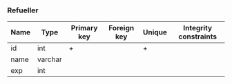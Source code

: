 ### Refueller


|Name|Type|Primary key|Foreign key|Unique|Integrity constraints|
|----|----|-----------|-----------|------|---------------------|
|id|int|+||+||
|name|varchar|||||
|exp|int|||||
